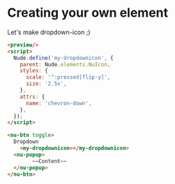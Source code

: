 # Creating your own element

Let's make dropdown-icon ;)

```html
<preview/>
<script>
  Nude.define('my-dropdownicon', {
    parent: Nude.elements.NuIcon,
    styles: {
      scale: '^:pressed[flip-y]',
      size: '2.5x',
    },
    attrs: {
      name: 'chevron-down',
    },
  });
</script>

<nu-btn toggle>
  Dropdown
	<my-dropdownicon></my-dropdownicon>
  <nu-popup>
		~~Content~~
  </nu-popup>
</nu-btn>
```
